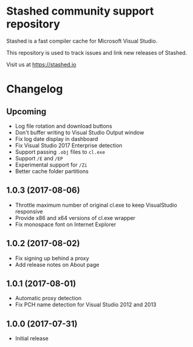 # Stashed community support repository

Stashed is a fast compiler cache for Microsoft Visual Studio.

This repository is used to track issues and link new releases of Stashed.

Visit us at https://stashed.io

# Changelog

## Upcoming

- Log file rotation and download buttons
- Don't buffer writing to Visual Studio Output window
- Fix log date display in dashboard
- Fix Visual Studio 2017 Enterprise detection
- Support passing `.obj` files to `cl.exe`
- Support `/E` and `/EP`
- Experimental support for `/Zi`
- Better cache folder partitions

## 1.0.3 (2017-08-06)

- Throttle maximum number of original cl.exe to keep VisualStudio responsive
- Provide x86 and x64 versions of cl.exe wrapper
- Fix monospace font on Internet Explorer

## 1.0.2 (2017-08-02)

- Fix signing up behind a proxy
- Add release notes on About page

## 1.0.1 (2017-08-01)

- Automatic proxy detection
- Fix PCH name detection for Visual Studio 2012 and 2013

## 1.0.0 (2017-07-31)

- Initial release
